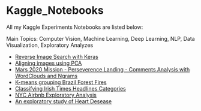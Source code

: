 # Kaggle_Notebooks

All my Kaggle Experiments Notebooks are listed below:

Main Topics: Computer Vision, Machine Learning, Deep Learning, NLP, Data Visualization, Exploratory Analyzes 

- [Reverse Image Search with Keras](https://www.kaggle.com/darkrubiks/reverse-image-search-with-keras)
- [Aligning images using PCA](https://www.kaggle.com/darkrubiks/aligning-images-using-pca)
- [Mars 2020 Mission - Perseverence Landing - Comments Analysis with WordClouds and Ngrams](https://www.kaggle.com/darkrubiks/comments-analysis-with-wordclouds-and-ngrams)
- [K-means grouping Brazil Forest Fires](https://www.kaggle.com/darkrubiks/k-means-grouping-forest-fires)
- [Classifying Irish Times Headlines Categories](https://www.kaggle.com/darkrubiks/classifying-irish-times-headlines-categories)
- [NYC Airbnb Exploratory Analysis](https://www.kaggle.com/darkrubiks/nyc-airbnb-exploratory-analysis)
- [An exploratory study of Heart Desease](https://www.kaggle.com/darkrubiks/heart-disease-uci-kernel)
